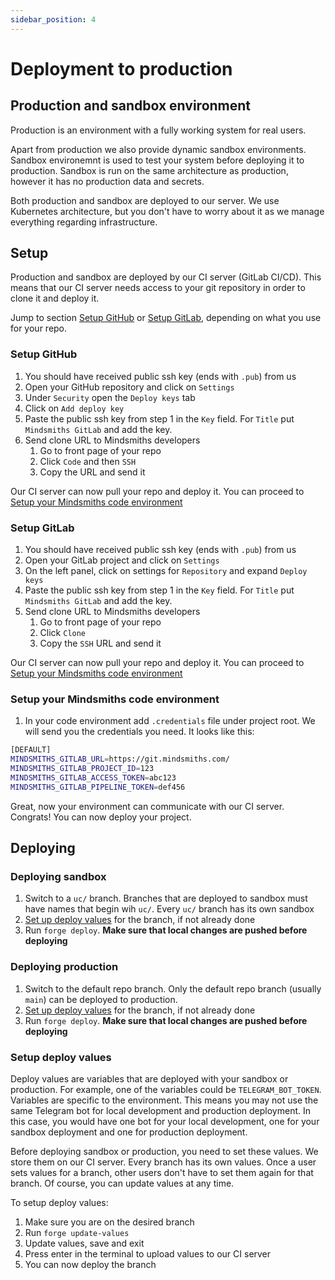 ```yaml
---
sidebar_position: 4
---
```


# Deployment to production

## Production and sandbox environment

Production is an environment with a fully working system for real users.

Apart from production we also provide dynamic sandbox environments. Sandbox environemnt is used to test your system before deploying it to production. Sandbox is run on the same architecture as production, however it has no production data and secrets.

Both production and sandbox are deployed to our server. We use Kubernetes architecture, but you don't have to worry about it as we manage everything regarding infrastructure.

## Setup

Production and sandbox are deployed by our CI server (GitLab CI/CD). This means that our CI server needs access to your git repository in order to clone it and deploy it.

Jump to section [Setup GitHub](#setup-github) or [Setup GitLab](#setup-gitlab), depending on what you use for your repo.

### Setup GitHub

1. You should have received public ssh key (ends with `.pub`) from us
2. Open your GitHub repository and click on `Settings`
3. Under `Security` open the `Deploy keys` tab
4. Click on `Add deploy key`
5. Paste the public ssh key from step 1 in the `Key` field. For `Title` put `Mindsmiths GitLab` and add the key.
6. Send clone URL to Mindsmiths developers
    1. Go to front page of your repo
    2. Click `Code` and then `SSH`
    3. Copy the URL and send it

Our CI server can now pull your repo and deploy it. You can proceed to [Setup your Mindsmiths code environment](#setup-your-mindsmiths-code-environment)

### Setup GitLab

1. You should have received public ssh key (ends with `.pub`) from us
2. Open your GitLab project and click on `Settings`
3. On the left panel, click on settings for `Repository` and expand `Deploy keys`
4. Paste the public ssh key from step 1 in the `Key` field. For `Title` put `Mindsmiths GitLab` and add the key.
5. Send clone URL to Mindsmiths developers
    1. Go to front page of your repo
    2. Click `Clone`
    3. Copy the `SSH` URL and send it

Our CI server can now pull your repo and deploy it. You can proceed to [Setup your Mindsmiths code environment](#setup-your-mindsmiths-code-environment)

### Setup your Mindsmiths code environment

1. In your code environment add `.credentials` file under project root. We will send you the credentials you need. It looks like this:
```bash
[DEFAULT]
MINDSMITHS_GITLAB_URL=https://git.mindsmiths.com/
MINDSMITHS_GITLAB_PROJECT_ID=123
MINDSMITHS_GITLAB_ACCESS_TOKEN=abc123
MINDSMITHS_GITLAB_PIPELINE_TOKEN=def456
```

Great, now your environment can communicate with our CI server. Congrats! You can now deploy your project.

## Deploying

### Deploying sandbox

1. Switch to a `uc/` branch. Branches that are deployed to sandbox must have names that begin wih `uc/`. Every `uc/` branch has its own sandbox
2. [Set up deploy values](#setup-deploy-values) for the branch, if not already done
2. Run `forge deploy`. **Make sure that local changes are pushed before deploying**


### Deploying production

1. Switch to the default repo branch. Only the default repo branch (usually `main`) can be deployed to production.
2. [Set up deploy values](#setup-deploy-values) for the branch, if not already done
3. Run `forge deploy`. **Make sure that local changes are pushed before deploying**

### Setup deploy values

Deploy values are variables that are deployed with your sandbox or production. For example, one of the variables could be `TELEGRAM_BOT_TOKEN`. Variables are specific to the environment. This means you may not use the same Telegram bot for local development and production deployment. In this case, you would have one bot for your local development, one for your sandbox deployment and one for production deployment.

Before deploying sandbox or production, you need to set these values. We store them on our CI server. Every branch has its own values. Once a user sets values for a branch, other users don't have to set them again for that branch. Of course, you can update values at any time.

To setup deploy values:
1. Make sure you are on the desired branch
2. Run `forge update-values`
3. Update values, save and exit
4. Press enter in the terminal to upload values to our CI server
5. You can now deploy the branch

